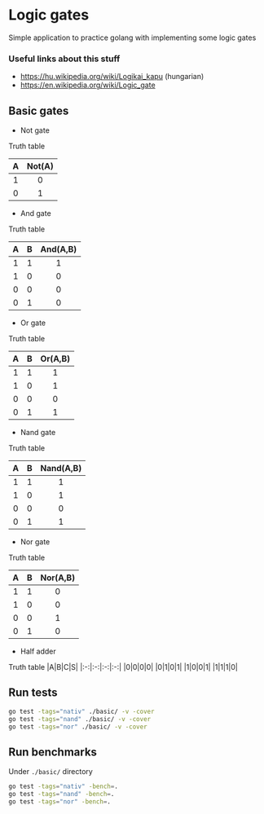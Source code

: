 # Logic gates

Simple application to practice golang with implementing some logic gates

### Useful links about this stuff

- https://hu.wikipedia.org/wiki/Logikai_kapu (hungarian)
- https://en.wikipedia.org/wiki/Logic_gate

## Basic gates

- Not gate

Truth table

|A|Not(A)|
|:-:|:-:|
|1|0|
|0|1|

- And gate

Truth table

|A|B|And(A,B)|
|:-:|:-:|:-:|
|1|1|1|
|1|0|0|
|0|0|0|
|0|1|0|

- Or gate

Truth table

|A|B|Or(A,B)|
|:-:|:-:|:-:|
|1|1|1|
|1|0|1|
|0|0|0|
|0|1|1|

- Nand gate

Truth table

|A|B|Nand(A,B)|
|:-:|:-:|:-:|
|1|1|1|
|1|0|1|
|0|0|0|
|0|1|1|

- Nor gate

Truth table

|A|B|Nor(A,B)|
|:-:|:-:|:-:|
|1|1|0|
|1|0|0|
|0|0|1|
|0|1|0|

- Half adder

Truth table
|A|B|C|S|
|:-:|:-:|:-:|:-:|
|0|0|0|0|
|0|1|0|1|
|1|0|0|1|
|1|1|1|0|

## Run tests

```bash
go test -tags="nativ" ./basic/ -v -cover
go test -tags="nand" ./basic/ -v -cover
go test -tags="nor" ./basic/ -v -cover
```

## Run benchmarks

Under `./basic/` directory

```bash
go test -tags="nativ" -bench=.
go test -tags="nand" -bench=.
go test -tags="nor" -bench=.
```
